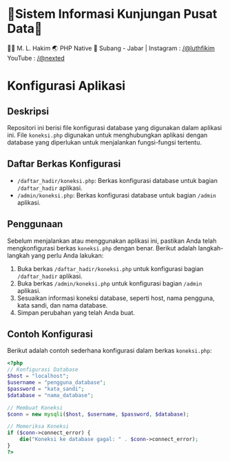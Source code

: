# **🌿Sistem Informasi Kunjungan Pusat Data🌿**

👨‍💻 M. L. Hakim
🌏 PHP Native
🍍 Subang - Jabar | 
Instagram : [/@luthfikim](https://www.instagram.com/luthfikim_/)
YouTube : [/@nexted](https://www.youtube.com/@nexted23)


# Konfigurasi Aplikasi

## Deskripsi

Repositori ini berisi file konfigurasi database yang digunakan dalam aplikasi ini. File `koneksi.php` digunakan untuk menghubungkan aplikasi dengan database yang diperlukan untuk menjalankan fungsi-fungsi tertentu.

## Daftar Berkas Konfigurasi

- `/daftar_hadir/koneksi.php`: Berkas konfigurasi database untuk bagian `/daftar_hadir` aplikasi.
- `/admin/koneksi.php`: Berkas konfigurasi database untuk bagian `/admin` aplikasi.

## Penggunaan

Sebelum menjalankan atau menggunakan aplikasi ini, pastikan Anda telah mengkonfigurasi berkas `koneksi.php` dengan benar. Berikut adalah langkah-langkah yang perlu Anda lakukan:

1. Buka berkas `/daftar_hadir/koneksi.php` untuk konfigurasi bagian `/daftar_hadir` aplikasi.
2. Buka berkas `/admin/koneksi.php` untuk konfigurasi bagian `/admin` aplikasi.
3. Sesuaikan informasi koneksi database, seperti host, nama pengguna, kata sandi, dan nama database.
4. Simpan perubahan yang telah Anda buat.

## Contoh Konfigurasi

Berikut adalah contoh sederhana konfigurasi dalam berkas `koneksi.php`:

```php
<?php
// Konfigurasi Database
$host = "localhost";
$username = "pengguna_database";
$password = "kata_sandi";
$database = "nama_database";

// Membuat Koneksi
$conn = new mysqli($host, $username, $password, $database);

// Memeriksa Koneksi
if ($conn->connect_error) {
    die("Koneksi ke database gagal: " . $conn->connect_error);
}
?>

